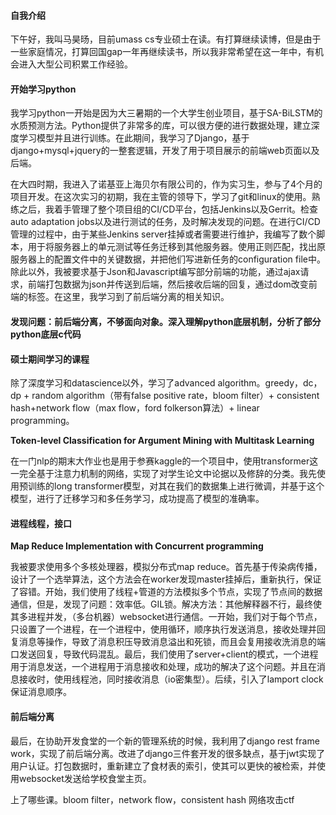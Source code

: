 #### 自我介绍

下午好，我叫马昊旸，目前umass cs专业硕士在读。有打算继续读博，但是由于一些家庭情况，打算回国gap一年再继续读书，所以我非常希望在这一年中，有机会进入大型公司积累工作经验。



#### 开始学习python

我学习python一开始是因为大三暑期的一个大学生创业项目，基于SA-BiLSTM的水质预测方法。Python提供了非常多的库，可以很方便的进行数据处理，建立深度学习模型并且进行训练。在此期间，我学习了Django，基于django+mysql+jquery的一整套逻辑，开发了用于项目展示的前端web页面以及后端。



在大四时期，我进入了诺基亚上海贝尔有限公司的，作为实习生，参与了4个月的项目开发。在这次实习的初期，我在主管的领导下，学习了git和linux的使用。熟练之后，我着手管理了整个项目组的CI/CD平台，包括Jenkins以及Gerrit。检查auto adaptation jobs以及进行测试的任务，及时解决发现的问题。在进行CI/CD管理的过程中，由于某些Jenkins server挂掉或者需要进行维护，我编写了数个脚本，用于将服务器上的单元测试等任务迁移到其他服务器。使用正则匹配，找出原服务器上的配置文件中的关键数据，并把他们写进新任务的configuration file中。除此以外，我被要求基于Json和Javascript编写部分前端的功能，通过ajax请求，前端打包数据为json并传送到后端，然后接收后端的回复，通过dom改变前端的标签。在这里，我学习到了前后端分离的相关知识。

#### 发现问题：前后端分离，不够面向对象。深入理解python底层机制，分析了部分python底层c代码



#### 硕士期间学习的课程

除了深度学习和datascience以外，学习了advanced algorithm。greedy，dc，dp + random algorithm（带有false positive rate，bloom filter）+ consistent hash+network flow（max flow，ford folkerson算法）+ linear programming。



**Token-level Classification for Argument Mining with Multitask Learning**

在一门nlp的期末大作业也是用于参赛kaggle的一个项目中，使用transformer这一完全基于注意力机制的网络，实现了对学生论文中论据以及修辞的分类。我先使用预训练的long transformer模型，对其在我们的数据集上进行微调，并基于这个模型，进行了迁移学习和多任务学习，成功提高了模型的准确率。



#### 进程线程，接口

**Map Reduce Implementation with Concurrent programming**

我被要求使用多个多核处理器，模拟分布式map reduce。首先基于传染病传播，设计了一个选举算法，这个方法会在worker发现master挂掉后，重新执行，保证了容错。开始，我们使用了线程+管道的方法模拟多个节点，实现了节点间的数据通信，但是，发现了问题：效率低。GIL锁。解决方法：其他解释器不行，最终使其多进程并发，（多台机器）websocket进行通信。一开始，我们对于每个节点，只设置了一个进程，在一个进程中，使用循环，顺序执行发送消息，接收处理并回复消息等操作，导致了消息积压导致消息溢出和死锁，而且会复用接收洗消息的端口发送回复，导致代码混乱。最后，我们使用了server+client的模式，一个进程用于消息发送，一个进程用于消息接收和处理，成功的解决了这个问题。并且在消息接收时，使用线程池，同时接收消息（io密集型）。后续，引入了lamport clock保证消息顺序。



#### 前后端分离

最后，在协助开发食堂的一个新的管理系统的时候，我利用了django rest frame work，实现了前后端分离。改进了django三件套开发的很多缺点，基于jwt实现了用户认证。打包数据时，重新建立了食材表的索引，使其可以更快的被检索，并使用websocket发送给学校食堂主页。



上了哪些课。bloom filter，network flow，consistent hash 网络攻击ctf




